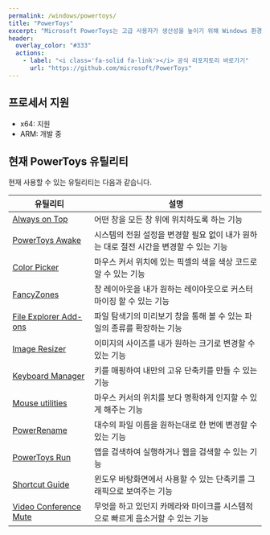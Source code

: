 ```yaml
---
permalink: /windows/powertoys/
title: "PowerToys"
excerpt: "Microsoft PowerToys는 고급 사용자가 생산성을 높이기 위해 Windows 환경을 조정하고 간소화하는 데 사용할 수 있는 유틸리티 세트입니다."
header:
  overlay_color: "#333"
  actions:
    - label: "<i class='fa-solid fa-link'></i> 공식 리포지토리 바로가기"
      url: "https://github.com/microsoft/PowerToys"
---
```


## 프로세서 지원

- x64: 지원
- ARM: 개발 중

## 현재 PowerToys 유틸리티

현재 사용할 수 있는 유틸리티는 다음과 같습니다.

|유틸리티                   |설명                                                                                   |
|---------------------------|---------------------------------------------------------------------------------------|
|[Always on Top](/_posts/Windows/Powertoys/2022-03-12-always-on-top.md)          |어떤 창을 모든 창 위에 위치하도록 하는 기능                                            |
|[PowerToys Awake]()        |시스템의 전원 설정을 변경할 필요 없이 내가 원하는 대로 절전 시간을 변경할 수 있는 기능 |
|[Color Picker]()           |마우스 커서 위치에 있는 픽셀의 색을 색상 코드로 알 수 있는 기능                        |
|[FancyZones]()             |창 레이아웃을 내가 원하는 레이아웃으로 커스터마이징 할 수 있는 기능                    |
|[File Explorer Add-ons]()  |파일 탐색기의 미리보기 창을 통해 볼 수 있는 파일의 종류를 확장하는 기능                |
|[Image Resizer]()          |이미지의 사이즈를 내가 원하는 크기로 변경할 수 있는 기능                               |
|[Keyboard Manager]()       |키를 매핑하여 내만의 고유 단축키를 만들 수 있는 기능                                   |
|[Mouse utilities]()        |마우스 커서의 위치를 보다 명확하게 인지할 수 있게 해주는 기능                          |
|[PowerRename]()            |대수의 파일 이름을 원하는대로 한 번에 변경할 수 있는 기능                              |
|[PowerToys Run]()          |앱을 검색하여 실행하거나 웹을 검색할 수 있는 기능                                      |
|[Shortcut Guide]()         |윈도우 바탕화면에서 사용할 수 있는 단축키를 그래픽으로 보여주는 기능                   |
|[Video Conference Mute]()  |무엇을 하고 있던지 카메라와 마이크를 시스템적으로 빠르게 음소거할 수 있는 기능         |
